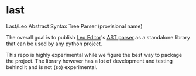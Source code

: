 # last
Last/Leo Abstract Syntax Tree Parser (provisional name)

The overall goal is to publish [Leo Editor][1]'s [AST parser][2] as a standalone library that can be used by any python project.

This repo is highly experimental while we figure the best way to package the project. The library however has a lot of development and testing behind it and is not (so) experimental.

  [1]: http://leoeditor.com/
  [2]: https://github.com/leo-editor/leo-editor/blob/master/leo/core/leoAst.py
